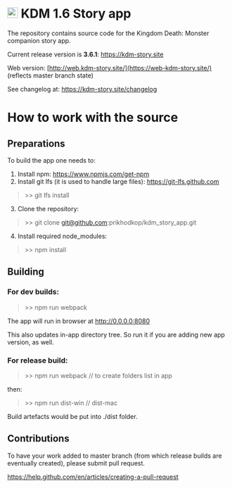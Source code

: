 # <img src="https://dl.dropboxusercontent.com/s/vr69eaqnvvm0kip/git_icon.png" width="24"> KDM 1.6 Story app



The repository contains source code for the Kingdom Death: Monster companion story app.

Current release version is **3.6.1**: https://kdm-story.site

Web version: [http://web.kdm-story.site/](https://web-kdm-story.site/)  (reflects master branch state)

See changelog at: https://kdm-story.site/changelog

# How to work with the source

## Preparations

To build the app one needs to:

1. Install npm: https://www.npmjs.com/get-npm
2. Install git lfs (it is used to handle large files): https://git-lfs.github.com
> \>\> git lfs install
3. Clone the repository:
> \>\> git clone git@github.com:prikhodkop/kdm_story_app.git
4. Install required node_modules:
> \>\> npm install

## Building

### For dev builds:

> \>\> npm run webpack

The app will run in browser at http://0.0.0.0:8080

This also updates in-app directory tree. So run it if you are adding new app version, as well.

### For release build:

> \>\> npm run webpack // to create folders list in app

then:

> \>\> npm run dist-win // dist-mac

Build artefacts would be put into ./dist folder.

## Contributions

To have your work added to master branch (from which release builds are eventually created), please submit pull request.

https://help.github.com/en/articles/creating-a-pull-request
